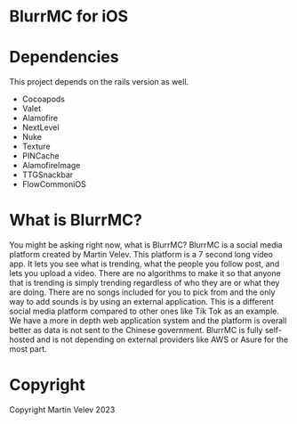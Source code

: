 # BlurrMC for iOS
# Dependencies
This project depends on the rails version as well.
* Cocoapods
* Valet
* Alamofire
* NextLevel
* Nuke
* Texture
* PINCache
* AlamofireImage
* TTGSnackbar
* FlowCommoniOS
# What is BlurrMC?
You might be asking right now, what is BlurrMC? BlurrMC is a social media platform created by Martin Velev. This platform is a 7 second long video app. It lets you see what is trending, what the people you follow post, and lets you upload a video. There are no algorithms to make it so that anyone that is trending is simply trending regardless of who they are or what they are doing. There are no songs included for you to pick from and the only way to add sounds is by using an external application. This is a different social media platform compared to other ones like Tik Tok as an example. We have a more in depth web application system and the platform is overall better as data is not sent to the Chinese government. BlurrMC is fully self-hosted and is not depending on external providers like AWS or Asure for the most part.
# Copyright
Copyright Martin Velev 2023
